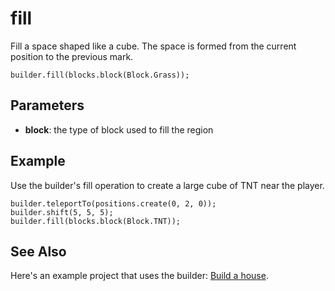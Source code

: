 # fill

Fill a space shaped like a cube. The space is formed from the current position to the previous mark.

```sig
builder.fill(blocks.block(Block.Grass));
```

## Parameters

* **block**: the type of block used to fill the region

## Example

Use the builder's fill operation to create a large cube of TNT near the player.

```blocks
builder.teleportTo(positions.create(0, 2, 0));
builder.shift(5, 5, 5);
builder.fill(blocks.block(Block.TNT));
```

## See Also

Here's an example project that uses the builder: [Build a house](/examples/house-builder).